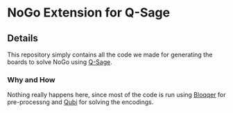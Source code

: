 # NoGo Extension for Q-Sage

## Details
This repository simply contains all the code we made for generating the boards to solve NoGo using [Q-Sage](https://github.com/irfansha/Q-sage/tree/main).

### Why and How
Nothing really happens here, since most of the code is run using [Bloqqer](https://fmv.jku.at/bloqqer/) for pre-processng and [Qubi](https://github.com/jacopol/Qubi) for solving the encodings.
